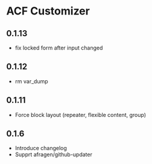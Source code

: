 ACF Customizer
==============

0.1.13
------
 - fix locked form after input changed

0.1.12
------
 - rm var_dump

0.1.11
------
 - Force block layout (repeater, flexible content, group)

0.1.6
-----
 - Introduce changelog
 - Supprt afragen/github-updater
